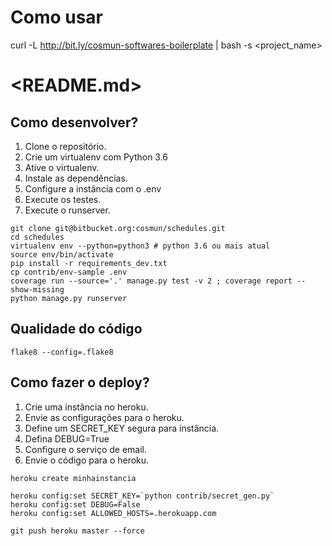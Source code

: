 # Como usar

curl -L http://bit.ly/cosmun-softwares-boilerplate | bash -s <project_name>


# <README.md>

## Como desenvolver?

1. Clone o repositório.
2. Crie um virtualenv com Python 3.6
3. Ative o virtualenv.
4. Instale as dependências.
5. Configure a instância com o .env
6. Execute os testes.
6. Execute o runserver.

```console
git clone git@bitbucket.org:cosmun/schedules.git
cd schedules
virtualenv env --python=python3 # python 3.6 ou mais atual
source env/bin/activate
pip install -r requirements_dev.txt
cp contrib/env-sample .env
coverage run --source='.' manage.py test -v 2 ; coverage report --show-missing
python manage.py runserver
```

## Qualidade do código

```console
flake8 --config=.flake8
```


## Como fazer o deploy?

1. Crie uma instância no heroku.
2. Envie as configurações para o heroku.
3. Define um SECRET_KEY segura para instância.
4. Defina DEBUG=True
5. Configure o serviço de email.
6. Envie o código para o heroku.

```console
heroku create minhainstancia

heroku config:set SECRET_KEY=`python contrib/secret_gen.py`
heroku config:set DEBUG=False
heroku config:set ALLOWED_HOSTS=.herokuapp.com

git push heroku master --force
```
